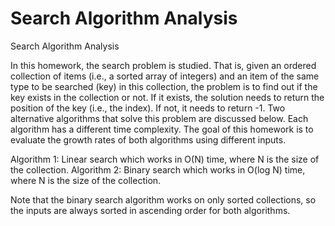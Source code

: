 # Search Algorithm Analysis 
Search Algorithm Analysis

In this homework, the search problem is studied. That is, given an ordered collection of items (i.e.,
a sorted array of integers) and an item of the same type to be searched (key) in this collection, the
problem is to find out if the key exists in the collection or not. If it exists, the solution needs to return
the position of the key (i.e., the index). If not, it needs to return -1.
Two alternative algorithms that solve this problem are discussed below. Each algorithm
has a different time complexity. The goal of this homework is to evaluate the growth rates of both
algorithms using different inputs.

Algorithm 1: Linear search which works in O(N) time, where N is the size of the collection.
Algorithm 2: Binary search which works in O(log N) time, where N is the size of the collection.

Note that the binary search algorithm works on only sorted collections, so the inputs are
always sorted in ascending order for both algorithms.
